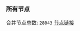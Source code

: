 ### 所有节点
合并节点总数: `28043`
[节点链接](https://github.com/qjlxg/586/raw/refs/heads/master/sub/sub_merge_base64.txt)


